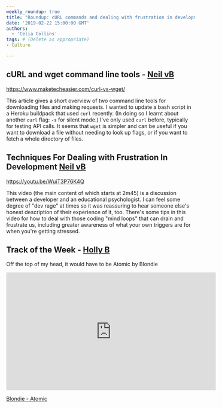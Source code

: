 ```yaml
---
weekly_roundup: true
title: "Roundup: cURL commands and dealing with frustration in development"
date: '2019-02-22 15:00:00 GMT'
authors:
  - 'Celia Collins'
tags: # (Delete as appropriate)
- Culture

---
```


## cURL and wget command line tools - [Neil vB](/team#neil-van-beinum)

https://www.maketecheasier.com/curl-vs-wget/

This article gives a short overview of two command line tools for downloading files and making requests. I wanted to update a bash script in a Heroku buildpack that used `curl` recently. (In doing so I learnt about another `curl` flag: `-s` for silent mode.) I've only used `curl` before, typically for testing API calls.  It seems that `wget` is simpler and can be useful if you want to download a file without needing to look up flags, or if you want to fetch a whole directory of files.

## Techniques For Dealing with Frustration In Development [Neil vB](/team#neil-van-beinum)

https://youtu.be/WuiT3P76K4Q

This video (the main content of which starts at 2m45) is a discussion between a developer and an educational psychologist. I can feel some degree of "dev rage" at times so it was reassuring to hear someone else's honest description of their experience of it, too. There's some tips in this video for how to deal with those coding "mind loops" that can drain and frustrate us, including greater awareness of what your own triggers are for when you're getting stressed.

## Track of the Week - [Holly B](/team#holly-brennan)

Off the top of my head, it would have to be Atomic by Blondie

<iframe width="560" height="315" src="https://www.youtube.com/embed/1Tko1G6XRiQ" frameborder="0" allow="accelerometer; autoplay; encrypted-media; gyroscope; picture-in-picture" allowfullscreen></iframe>

[Blondie - Atomic](https://www.youtube.com/watch?v=1Tko1G6XRiQ)
